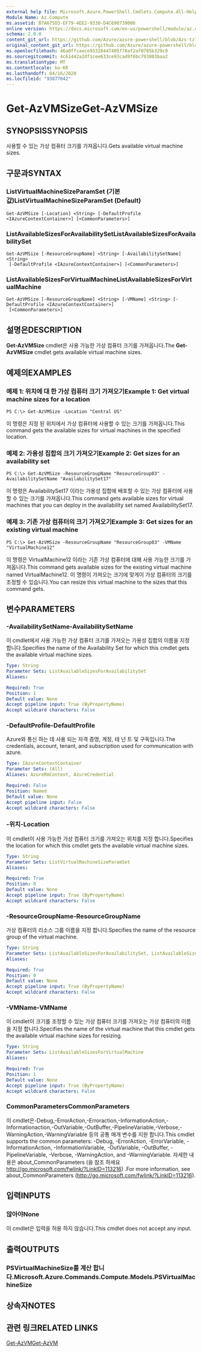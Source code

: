 ```yaml
---
external help file: Microsoft.Azure.PowerShell.Cmdlets.Compute.dll-Help-Help.xml
Module Name: Az.Compute
ms.assetid: B7A675D3-EF79-4EE2-9330-D4C690739006
online version: https://docs.microsoft.com/en-us/powershell/module/az.compute/get-azvmsize
schema: 2.0.0
content_git_url: https://github.com/Azure/azure-powershell/blob/Azs-tzl/src/Compute/Compute/help/Get-AzVMSize.md
original_content_git_url: https://github.com/Azure/azure-powershell/blob/Azs-tzl/src/Compute/Compute/help/Get-AzVMSize.md
ms.openlocfilehash: 46a0ffcaece93328447405f78af2af0785b329c0
ms.sourcegitcommit: 4c61442a2df1cee633ce93cad9f6bc793803baa2
ms.translationtype: MT
ms.contentlocale: ko-KR
ms.lasthandoff: 04/16/2020
ms.locfileid: "93877042"
---
```

# <span data-ttu-id="03268-101">Get-AzVMSize</span><span class="sxs-lookup"><span data-stu-id="03268-101">Get-AzVMSize</span></span>

## <span data-ttu-id="03268-102">SYNOPSIS</span><span class="sxs-lookup"><span data-stu-id="03268-102">SYNOPSIS</span></span>
<span data-ttu-id="03268-103">사용할 수 있는 가상 컴퓨터 크기를 가져옵니다.</span><span class="sxs-lookup"><span data-stu-id="03268-103">Gets available virtual machine sizes.</span></span>

## <span data-ttu-id="03268-104">구문과</span><span class="sxs-lookup"><span data-stu-id="03268-104">SYNTAX</span></span>

### <span data-ttu-id="03268-105">ListVirtualMachineSizeParamSet (기본값)</span><span class="sxs-lookup"><span data-stu-id="03268-105">ListVirtualMachineSizeParamSet (Default)</span></span>
```
Get-AzVMSize [-Location] <String> [-DefaultProfile <IAzureContextContainer>] [<CommonParameters>]
```

### <span data-ttu-id="03268-106">ListAvailableSizesForAvailabilitySet</span><span class="sxs-lookup"><span data-stu-id="03268-106">ListAvailableSizesForAvailabilitySet</span></span>
```
Get-AzVMSize [-ResourceGroupName] <String> [-AvailabilitySetName] <String>
 [-DefaultProfile <IAzureContextContainer>] [<CommonParameters>]
```

### <span data-ttu-id="03268-107">ListAvailableSizesForVirtualMachine</span><span class="sxs-lookup"><span data-stu-id="03268-107">ListAvailableSizesForVirtualMachine</span></span>
```
Get-AzVMSize [-ResourceGroupName] <String> [-VMName] <String> [-DefaultProfile <IAzureContextContainer>]
 [<CommonParameters>]
```

## <span data-ttu-id="03268-108">설명은</span><span class="sxs-lookup"><span data-stu-id="03268-108">DESCRIPTION</span></span>
<span data-ttu-id="03268-109">**Get-AzVMSize** cmdlet은 사용 가능한 가상 컴퓨터 크기를 가져옵니다.</span><span class="sxs-lookup"><span data-stu-id="03268-109">The **Get-AzVMSize** cmdlet gets available virtual machine sizes.</span></span>

## <span data-ttu-id="03268-110">예제의</span><span class="sxs-lookup"><span data-stu-id="03268-110">EXAMPLES</span></span>

### <span data-ttu-id="03268-111">예제 1: 위치에 대 한 가상 컴퓨터 크기 가져오기</span><span class="sxs-lookup"><span data-stu-id="03268-111">Example 1: Get virtual machine sizes for a location</span></span>
```
PS C:\> Get-AzVMSize -Location "Central US"
```

<span data-ttu-id="03268-112">이 명령은 지정 된 위치에서 가상 컴퓨터에 사용할 수 있는 크기를 가져옵니다.</span><span class="sxs-lookup"><span data-stu-id="03268-112">This command gets the available sizes for virtual machines in the specified location.</span></span>

### <span data-ttu-id="03268-113">예제 2: 가용성 집합의 크기 가져오기</span><span class="sxs-lookup"><span data-stu-id="03268-113">Example 2: Get sizes for an availability set</span></span>
```
PS C:\> Get-AzVMSize -ResourceGroupName "ResourceGroup03" -AvailabilitySetName "AvailabilitySet17"
```

<span data-ttu-id="03268-114">이 명령은 AvailabilitySet17 이라는 가용성 집합에 배포할 수 있는 가상 컴퓨터에 사용할 수 있는 크기를 가져옵니다.</span><span class="sxs-lookup"><span data-stu-id="03268-114">This command gets available sizes for virtual machines that you can deploy in the availability set named AvailabilitySet17.</span></span>

### <span data-ttu-id="03268-115">예제 3: 기존 가상 컴퓨터의 크기 가져오기</span><span class="sxs-lookup"><span data-stu-id="03268-115">Example 3: Get sizes for an existing virtual machine</span></span>
```
PS C:\> Get-AzVMSize -ResourceGroupName "ResourceGroup03" -VMName "VirtualMachine12"
```

<span data-ttu-id="03268-116">이 명령은 VirtualMachine12 이라는 기존 가상 컴퓨터에 대해 사용 가능한 크기를 가져옵니다.</span><span class="sxs-lookup"><span data-stu-id="03268-116">This command gets available sizes for the existing virtual machine named VirtualMachine12.</span></span>
<span data-ttu-id="03268-117">이 명령이 가져오는 크기에 맞게이 가상 컴퓨터의 크기를 조정할 수 있습니다.</span><span class="sxs-lookup"><span data-stu-id="03268-117">You can resize this virtual machine to the sizes that this command gets.</span></span>

## <span data-ttu-id="03268-118">변수</span><span class="sxs-lookup"><span data-stu-id="03268-118">PARAMETERS</span></span>

### <span data-ttu-id="03268-119">-AvailabilitySetName</span><span class="sxs-lookup"><span data-stu-id="03268-119">-AvailabilitySetName</span></span>
<span data-ttu-id="03268-120">이 cmdlet에서 사용 가능한 가상 컴퓨터 크기를 가져오는 가용성 집합의 이름을 지정 합니다.</span><span class="sxs-lookup"><span data-stu-id="03268-120">Specifies the name of the Availability Set for which this cmdlet gets the available virtual machine sizes.</span></span>

```yaml
Type: String
Parameter Sets: ListAvailableSizesForAvailabilitySet
Aliases: 

Required: True
Position: 1
Default value: None
Accept pipeline input: True (ByPropertyName)
Accept wildcard characters: False
```

### <span data-ttu-id="03268-121">-DefaultProfile</span><span class="sxs-lookup"><span data-stu-id="03268-121">-DefaultProfile</span></span>
<span data-ttu-id="03268-122">Azure와 통신 하는 데 사용 되는 자격 증명, 계정, 테 넌 트 및 구독입니다.</span><span class="sxs-lookup"><span data-stu-id="03268-122">The credentials, account, tenant, and subscription used for communication with azure.</span></span>

```yaml
Type: IAzureContextContainer
Parameter Sets: (All)
Aliases: AzureRmContext, AzureCredential

Required: False
Position: Named
Default value: None
Accept pipeline input: False
Accept wildcard characters: False
```

### <span data-ttu-id="03268-123">-위치</span><span class="sxs-lookup"><span data-stu-id="03268-123">-Location</span></span>
<span data-ttu-id="03268-124">이 cmdlet이 사용 가능한 가상 컴퓨터 크기를 가져오는 위치를 지정 합니다.</span><span class="sxs-lookup"><span data-stu-id="03268-124">Specifies the location for which this cmdlet gets the available virtual machine sizes.</span></span>

```yaml
Type: String
Parameter Sets: ListVirtualMachineSizeParamSet
Aliases: 

Required: True
Position: 0
Default value: None
Accept pipeline input: True (ByPropertyName)
Accept wildcard characters: False
```

### <span data-ttu-id="03268-125">-ResourceGroupName</span><span class="sxs-lookup"><span data-stu-id="03268-125">-ResourceGroupName</span></span>
<span data-ttu-id="03268-126">가상 컴퓨터의 리소스 그룹 이름을 지정 합니다.</span><span class="sxs-lookup"><span data-stu-id="03268-126">Specifies the name of the resource group of the virtual machine.</span></span>

```yaml
Type: String
Parameter Sets: ListAvailableSizesForAvailabilitySet, ListAvailableSizesForVirtualMachine
Aliases: 

Required: True
Position: 0
Default value: None
Accept pipeline input: True (ByPropertyName)
Accept wildcard characters: False
```

### <span data-ttu-id="03268-127">-VMName</span><span class="sxs-lookup"><span data-stu-id="03268-127">-VMName</span></span>
<span data-ttu-id="03268-128">이 cmdlet이 크기를 조정할 수 있는 가상 컴퓨터 크기를 가져오는 가상 컴퓨터의 이름을 지정 합니다.</span><span class="sxs-lookup"><span data-stu-id="03268-128">Specifies the name of the virtual machine that this cmdlet gets the available virtual machine sizes for resizing.</span></span>

```yaml
Type: String
Parameter Sets: ListAvailableSizesForVirtualMachine
Aliases: 

Required: True
Position: 1
Default value: None
Accept pipeline input: True (ByPropertyName)
Accept wildcard characters: False
```

### <span data-ttu-id="03268-129">CommonParameters</span><span class="sxs-lookup"><span data-stu-id="03268-129">CommonParameters</span></span>
<span data-ttu-id="03268-130">이 cmdlet은-Debug,-ErrorAction,-Erroraction,-InformationAction,-Informationaction,-OutVariable,-OutBuffer,-PipelineVariable,-Verbose,-WarningAction,-WarningVariable 등의 공통 매개 변수를 지원 합니다.</span><span class="sxs-lookup"><span data-stu-id="03268-130">This cmdlet supports the common parameters: -Debug, -ErrorAction, -ErrorVariable, -InformationAction, -InformationVariable, -OutVariable, -OutBuffer, -PipelineVariable, -Verbose, -WarningAction, and -WarningVariable.</span></span> <span data-ttu-id="03268-131">자세한 내용은 about_CommonParameters (을 참조 하세요 http://go.microsoft.com/fwlink/?LinkID=113216) .</span><span class="sxs-lookup"><span data-stu-id="03268-131">For more information, see about_CommonParameters (http://go.microsoft.com/fwlink/?LinkID=113216).</span></span>

## <span data-ttu-id="03268-132">입력</span><span class="sxs-lookup"><span data-stu-id="03268-132">INPUTS</span></span>

### <span data-ttu-id="03268-133">않아야</span><span class="sxs-lookup"><span data-stu-id="03268-133">None</span></span>
<span data-ttu-id="03268-134">이 cmdlet은 입력을 허용 하지 않습니다.</span><span class="sxs-lookup"><span data-stu-id="03268-134">This cmdlet does not accept any input.</span></span>

## <span data-ttu-id="03268-135">출력</span><span class="sxs-lookup"><span data-stu-id="03268-135">OUTPUTS</span></span>

### <span data-ttu-id="03268-136">PSVirtualMachineSize를 계산 합니다.</span><span class="sxs-lookup"><span data-stu-id="03268-136">Microsoft.Azure.Commands.Compute.Models.PSVirtualMachineSize</span></span>

## <span data-ttu-id="03268-137">상속자</span><span class="sxs-lookup"><span data-stu-id="03268-137">NOTES</span></span>

## <span data-ttu-id="03268-138">관련 링크</span><span class="sxs-lookup"><span data-stu-id="03268-138">RELATED LINKS</span></span>

[<span data-ttu-id="03268-139">Get-AzVM</span><span class="sxs-lookup"><span data-stu-id="03268-139">Get-AzVM</span></span>](./Get-AzVM.md)


